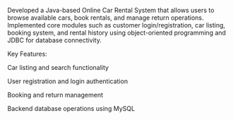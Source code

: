 Developed a Java-based Online Car Rental System that allows users to browse available cars, book rentals, and manage return operations. 
Implemented core modules such as customer login/registration, car listing, booking system, and rental history using object-oriented programming and JDBC for database connectivity.

Key Features:

Car listing and search functionality

User registration and login authentication

Booking and return management

Backend database operations using MySQL
